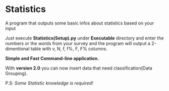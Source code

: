 # Statistics
A program that outputs some basic infos about statistics based on your input

Just execute **Statistics(Setup).py** under **Executable** directory and enter the numbers or the words from your survey and the program will output a 2-dimentional table with v, N, f, f%, F, F% columns.

**Simple and Fast Command-line application.**

With **version 2.0** you can now insert data that need classification(Data Grouping).

P.S: _Some Statistic knowledge is required!_
